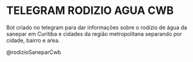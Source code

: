# TELEGRAM RODIZIO AGUA CWB

Bot criado no telegram para dar informações sobre o rodízio de água da sanepar em Curitiba e cidades da região metropolitana separando por cidade, bairro e aŕea.

@rodizioSaneparCwb
